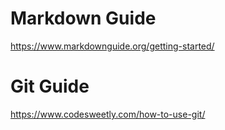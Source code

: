# Markdown Guide

<https://www.markdownguide.org/getting-started/>

# Git Guide

<https://www.codesweetly.com/how-to-use-git/>
